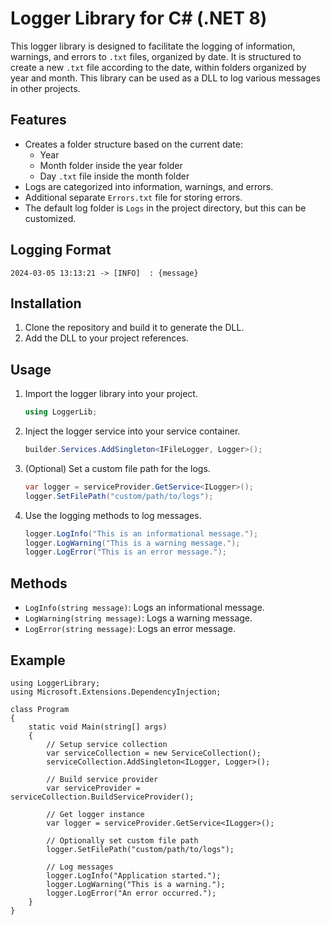 # Logger Library for C# (.NET 8) #

This logger library is designed to facilitate the logging of information, warnings, and errors to `.txt` files, organized by date. It is structured to create a new `.txt` file according to the date, within folders organized by year and month. This library can be used as a DLL to log various messages in other projects.

## Features ##
* Creates a folder structure based on the current date:
    * Year
    * Month folder inside the year folder
    * Day `.txt` file inside the month folder   
* Logs are categorized into information, warnings, and errors.
* Additional separate `Errors.txt` file for storing errors.
* The default log folder is `Logs` in the project directory, but this can be customized.

## Logging Format ##
`2024-03-05 13:13:21 -> [INFO]  : {message}`

## Installation ##
1. Clone the repository and build it to generate the DLL.
2. Add the DLL to your project references.

## Usage ##
1. Import the logger library into your project.
   ```C#
   using LoggerLib;
   ```
2. Inject the logger service into your service container.
   ```C#
   builder.Services.AddSingleton<IFileLogger, Logger>();
   ```
3. (Optional) Set a custom file path for the logs.
   ```C#
   var logger = serviceProvider.GetService<ILogger>();
   logger.SetFilePath("custom/path/to/logs");
   ```
4. Use the logging methods to log messages.
   ```C#
   logger.LogInfo("This is an informational message.");
   logger.LogWarning("This is a warning message.");
   logger.LogError("This is an error message.");
   ```

## Methods ##
* `LogInfo(string message)`: Logs an informational message.
* `LogWarning(string message)`: Logs a warning message.
* `LogError(string message)`: Logs an error message.

## Example ##
```
using LoggerLibrary;
using Microsoft.Extensions.DependencyInjection;

class Program
{
    static void Main(string[] args)
    {
        // Setup service collection
        var serviceCollection = new ServiceCollection();
        serviceCollection.AddSingleton<ILogger, Logger>();

        // Build service provider
        var serviceProvider = serviceCollection.BuildServiceProvider();

        // Get logger instance
        var logger = serviceProvider.GetService<ILogger>();

        // Optionally set custom file path
        logger.SetFilePath("custom/path/to/logs");

        // Log messages
        logger.LogInfo("Application started.");
        logger.LogWarning("This is a warning.");
        logger.LogError("An error occurred.");
    }
}
```
